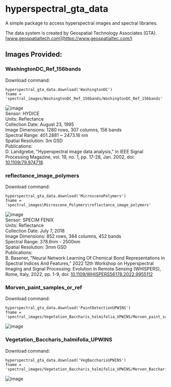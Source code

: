 # hyperspectral_gta_data
A simple package to access hyperspectral images and spectral libraries.

The data system is created by Geospatial Technology Associates (GTA).
[www.geospatialtech.com](https://www.geospatialtec.com/)

## Images Provided:

### WashingtonDC_Ref_156bands
Download command:
```
hyperspectral_gta_data.download('WashingtonDC')
fname = 'spectral_images/WashingtonDC_Ref_156bands/WashingtonDC_Ref_156bands'
```
![image](https://github.com/user-attachments/assets/c31e1796-c36a-4de2-ae90-deb8a6d04eb1)  
Sensor: HYDICE  
Units: Reflectance  
Collection Date: August 23, 1995  
Image Dimensions: 1280 rows, 307 columns, 156 bands  
Spectral Range: 401.2881 ~ 2473.16 nm   
Spatial Resolution: 3m GSD  
Publications:  
D. Landgrebe, "Hyperspectral image data analysis," in IEEE Signal Processing Magazine, vol. 19, no. 1, pp. 17-28, Jan. 2002, doi: [10.1109/79.974718](https://doi.org/10.1109/79.974718).   

### reflectance_image_polymers
Download command: 
```
hyperspectral_gta_data.download('MicroscenePolymers')
fname = 'spectral_images\Microscene_Polymers\reflectance_image_polymers'
```
![image](https://github.com/user-attachments/assets/ae4aef6e-16a5-4bf7-ac51-7d946d638134)  
Sensor: SPECIM FENIX  
Units: Reflectance  
Collection Date: July 7, 2018  
Image Dimensions: 852 rows, 384 columns, 452 bands  
Spectral Range: 378.6nm - 2500nm   
Spatial Resolution: 3mm GSD  
Publications:  
B. Basener, "Neural Network Learning Of Chemical Bond Representations In Spectral Indices And Features," 2022 12th Workshop on Hyperspectral Imaging and Signal Processing: Evolution in Remote Sensing (WHISPERS), Rome, Italy, 2022, pp. 1-9, doi: [10.1109/WHISPERS56178.2022.9955112](https://doi.org/10.1109/WHISPERS56178.2022.9955112)


### Morven_paint_samples_or_ref
Download command: 
```
hyperspectral_gta_data.download('PaintDetectionUPWINS')
fname = 'spectral_images/Vegetation_Baccharis_halmifolia_UPWINS/Morven_paint_samples_or_ref''
```
![image](https://github.com/user-attachments/assets/3a2d0068-40bb-49df-9d3a-e92acc2cc00a)


### Vegetation_Baccharis_halmifolia_UPWINS
Download command: 
```
hyperspectral_gta_data.download('VegBaccharisUPWINS')
fname = 'spectral_images/Vegetation_Baccharis_halmifolia_UPWINS/Morven_Baccharis_h_or_ref'
```
![image](https://github.com/user-attachments/assets/5e118b70-1aa6-4351-af9e-c65d3ae00e2f)
